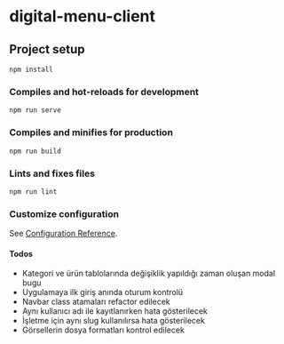 # digital-menu-client

## Project setup
```
npm install
```

### Compiles and hot-reloads for development
```
npm run serve
```

### Compiles and minifies for production
```
npm run build
```

### Lints and fixes files
```
npm run lint
```

### Customize configuration
See [Configuration Reference](https://cli.vuejs.org/config/).

#### Todos
- Kategori ve ürün tablolarında değişiklik yapıldığı zaman oluşan modal bugu
- Uygulamaya ilk giriş anında oturum kontrolü
- Navbar class atamaları refactor edilecek
- Aynı kullanıcı adı ile kayıtlanırken hata gösterilecek
- İşletme için aynı slug kullanılırsa hata gösterilecek
- Görsellerin dosya formatları kontrol edilecek